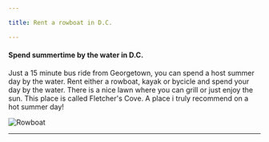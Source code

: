 ```yaml
---

title: Rent a rowboat in D.C.

---
```


<h4>Spend summertime by the water in D.C.</h4>

<p>Just a 15 minute bus ride from Georgetown, you can spend a host summer day by the water. Rent either a rowboat, kayak or bycicle and spend your day by the water.
There is a nice lawn where you can grill or just enjoy the sun. This place is called Fletcher's Cove. A place i truly recommend on a hot summer day!</p>

<img src="/blog/img/rowboat.jpg" alt="Rowboat">

---
